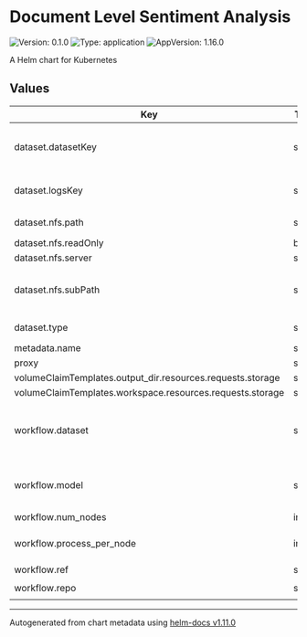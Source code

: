 # Document Level Sentiment Analysis

![Version: 0.1.0](https://img.shields.io/badge/Version-0.1.0-informational?style=flat-square) ![Type: application](https://img.shields.io/badge/Type-application-informational?style=flat-square) ![AppVersion: 1.16.0](https://img.shields.io/badge/AppVersion-1.16.0-informational?style=flat-square)

A Helm chart for Kubernetes

## Values

| Key | Type | Default | Description |
|-----|------|---------|-------------|
| dataset.datasetKey | string | `"sst"` | path to dataset; either `sst` or `aclImdb` |
| dataset.logsKey | string | `"sst"` | path to save output logs |
| dataset.nfs.path | string | `"nil"` | path to nfs share |
| dataset.nfs.readOnly | bool | `true` |  |
| dataset.nfs.server | string | `"nil"` |  |
| dataset.nfs.subPath | string | `"nil"` | subpath to dataset directory in nfs share |
| dataset.type | string | `"nfs"` | either `nfs` or `s3` |
| metadata.name | string | `"document-level-sentiment-analysis"` |  |
| proxy | string | `"nil"` |  |
| volumeClaimTemplates.output_dir.resources.requests.storage | string | `"1Gi"` |  |
| volumeClaimTemplates.workspace.resources.requests.storage | string | `"2Gi"` |  |
| workflow.dataset | string | `"sst2"` | `sst2` for the `sst` dataset or `imdb` for the `aclImdb` dataset |
| workflow.model | string | `"bert-large-uncased"` | Model name on Hugging Face |
| workflow.num_nodes | int | `2` | \# of Nodes |
| workflow.process_per_node | int | `2` | \# of Instances Per Node |
| workflow.ref | string | `"v1.0.0"` |  |
| workflow.repo | string | `"https://github.com/intel/document-level-sentiment-analysis"` |  |

----------------------------------------------
Autogenerated from chart metadata using [helm-docs v1.11.0](https://github.com/norwoodj/helm-docs/releases/v1.11.0)
